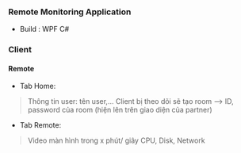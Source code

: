 ### Remote Monitoring Application
- Build : WPF C#

### Client
#### Remote
- Tab Home:
> Thông tin user: tên user,...
> Client bị theo dõi sẽ tạo room --> ID, password của room (hiện lên trên giao diện của partner)


- Tab Remote:
> Video màn hình trong x phút/ giây
> CPU, Disk, Network


